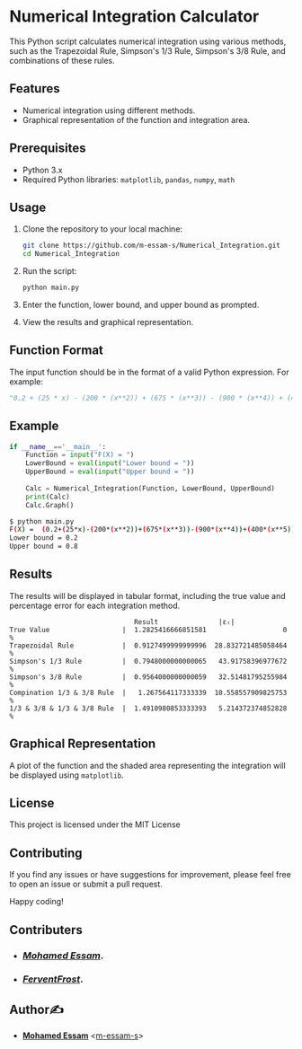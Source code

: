 # Numerical Integration Calculator

This Python script calculates numerical integration using various methods, such as the Trapezoidal Rule, Simpson's 1/3 Rule, Simpson's 3/8 Rule, and combinations of these rules.

## Features

- Numerical integration using different methods.
- Graphical representation of the function and integration area.

## Prerequisites

- Python 3.x
- Required Python libraries: `matplotlib`, `pandas`, `numpy`, `math`

## Usage

1. Clone the repository to your local machine:

   ```bash
   git clone https://github.com/m-essam-s/Numerical_Integration.git
   cd Numerical_Integration
   ```

2. Run the script:

   ```bash
   python main.py
   ```

3. Enter the function, lower bound, and upper bound as prompted.

4. View the results and graphical representation.

## Function Format

The input function should be in the format of a valid Python expression. For example:

```python
"0.2 + (25 * x) - (200 * (x**2)) + (675 * (x**3)) - (900 * (x**4)) + (400 * (x**5))"
```

## Example

```python
if __name__=='__main__':
    Function = input("F(X) = ")
    LowerBound = eval(input("Lower bound = "))
    UpperBound = eval(input("Upper bound = "))
    
    Calc = Numerical_Integration(Function, LowerBound, UpperBound)
    print(Calc)
    Calc.Graph()
```
```bash
$ python main.py
F(X) =  (0.2+(25*x)-(200*(x**2))+(675*(x**3))-(900*(x**4))+(400*(x**5)))
Lower bound = 0.2
Upper bound = 0.8
```

## Results

The results will be displayed in tabular format, including the true value and percentage error for each integration method.

```
                               Result               |εₜ|
True Value                  |  1.2825416666851581                   0 %
Trapezoidal Rule            |  0.9127499999999996  28.832721485058464 %
Simpson's 1/3 Rule          |  0.7948000000000065   43.91758396977672 %
Simpson's 3/8 Rule          |  0.9564000000000059   32.51481795255984 %
Compination 1/3 & 3/8 Rule  |   1.267564117333339  10.558557909825753 %
1/3 & 3/8 & 1/3 & 3/8 Rule  |  1.4910980853333393   5.214372374852828 %
```

## Graphical Representation

A plot of the function and the shaded area representing the integration will be displayed using `matplotlib`.

## License

This project is licensed under the MIT License

## Contributing

If you find any issues or have suggestions for improvement, please feel free to open an issue or submit a pull request.

Happy coding!

## Contributers

- ### [***Mohamed Essam***](https://github.com/m-essam-s).
- ### [***FerventFrost***](https://github.com/FerventFrost).

## Author✍️

* **[Mohamed Essam](https://twitter.com/m-essam-s)** <[m-essam-s](https://github.com/m-essam-s)>
